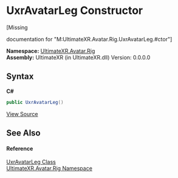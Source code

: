 # UxrAvatarLeg Constructor 
 

\[Missing <summary> documentation for "M:UltimateXR.Avatar.Rig.UxrAvatarLeg.#ctor"\]

**Namespace:**&nbsp;<a href="N_UltimateXR_Avatar_Rig">UltimateXR.Avatar.Rig</a><br />**Assembly:**&nbsp;UltimateXR (in UltimateXR.dll) Version: 0.0.0.0

## Syntax

**C#**<br />
``` C#
public UxrAvatarLeg()
```

<a href="UltimateXR/Scripts/Avatar/Rig/UxrAvatarLeg.cs" rel="noopener noreferrer" title="View the source code">View Source</a><br />

## See Also


#### Reference
<a href="T_UltimateXR_Avatar_Rig_UxrAvatarLeg">UxrAvatarLeg Class</a><br /><a href="N_UltimateXR_Avatar_Rig">UltimateXR.Avatar.Rig Namespace</a><br />
